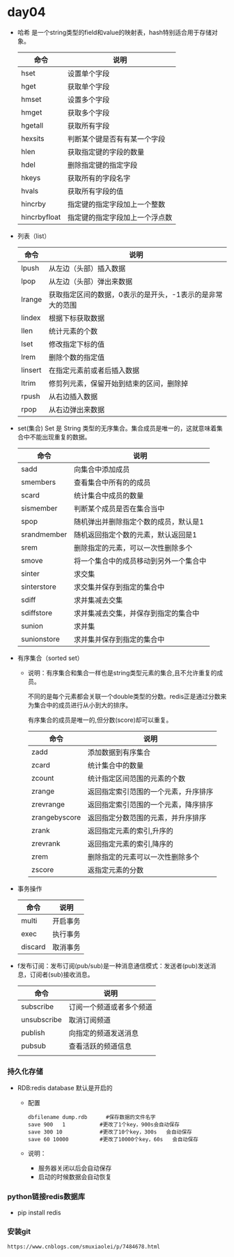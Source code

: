 # day04

- 哈希   是一个string类型的field和value的映射表，hash特别适合用于存储对象。 

  | 命令         | 说明                           |
  | ------------ | ------------------------------ |
  | hset         | 设置单个字段                   |
  | hget         | 获取单个字段                   |
  | hmset        | 设置多个字段                   |
  | hmget        | 获取多个字段                   |
  | hgetall      | 获取所有字段                   |
  | hexsits      | 判断某个键是否有有某一个字段   |
  | hlen         | 获取指定键的字段的数量         |
  | hdel         | 删除指定键的指定字段           |
  | hkeys        | 获取所有的字段名字             |
  | hvals        | 获取所有字段的值               |
  | hincrby      | 指定键的指定字段加上一个整数   |
  | hincrbyfloat | 指定键的指定字段加上一个浮点数 |

- 列表（list）

  | 命令    | 说明                                                      |
  | ------- | --------------------------------------------------------- |
  | lpush   | 从左边（头部）插入数据                                    |
  | lpop    | 从左边（头部）弹出来数据                                  |
  | lrange  | 获取指定区间的数据，0表示的是开头，-1表示的是非常大的范围 |
  | lindex  | 根据下标获取数据                                          |
  | llen    | 统计元素的个数                                            |
  | lset    | 修改指定下标的值                                          |
  | lrem    | 删除个数的指定值                                          |
  | linsert | 在指定元素前或者后插入数据                                |
  | ltrim   | 修剪列元素，保留开始到结束的区间，删除掉                  |
  | rpush   | 从右边插入数据                                            |
  | rpop    | 从右边弹出来数据                                          |

- set(集合) Set 是 String 类型的无序集合。集合成员是唯一的，这就意味着集合中不能出现重复的数据。 

  | 命令        | 说明                                   |
  | ----------- | -------------------------------------- |
  | sadd        | 向集合中添加成员                       |
  | smembers    | 查看集合中所有的的成员                 |
  | scard       | 统计集合中成员的数量                   |
  | sismember   | 判断某个成员是否在集合当中             |
  | spop        | 随机弹出并删除指定个数的成员，默认是1  |
  | srandmember | 随机返回指定个数的元素，默认返回是1    |
  | srem        | 删除指定的元素，可以一次性删除多个     |
  | smove       | 将一个集合中的成员移动到另外一个集合中 |
  | sinter      | 求交集                                 |
  | sinterstore | 求交集并保存到指定的集合中             |
  | sdiff       | 求并集减去交集                         |
  | sdiffstore  | 求并集减去交集，并保存到指定的集合中   |
  | sunion      | 求并集                                 |
  | sunionstore | 求并集并保存到指定的集合中             |

- 有序集合（sorted set）

  - 说明：有序集合和集合一样也是string类型元素的集合,且不允许重复的成员。

    不同的是每个元素都会关联一个double类型的分数。redis正是通过分数来为集合中的成员进行从小到大的排序。

    有序集合的成员是唯一的,但分数(score)却可以重复。

    | 命令          | 说明                                 |
    | ------------- | ------------------------------------ |
    | zadd          | 添加数据到有序集合                   |
    | zcard         | 统计集合中的数量                     |
    | zcount        | 统计指定区间范围的元素的个数         |
    | zrange        | 返回指定索引范围的一个元素，升序排序 |
    | zrevrange     | 返回指定索引范围的一个元素，降序排序 |
    | zrangebyscore | 返回指定分数范围的元素，并升序排序   |
    | zrank         | 返回指定元素的索引,升序的            |
    | zrevrank      | 返回指定元素的索引,降序的            |
    | zrem          | 删除指定的元素可以一次性删除多个     |
    | zscore        | 返指定元素的分数                     |

- 事务操作

  | 命令    | 说明     |
  | ------- | -------- |
  | multi   | 开启事务 |
  | exec    | 执行事务 |
  | discard | 取消事务 |

- f发布订阅：发布订阅(pub/sub)是一种消息通信模式：发送者(pub)发送消息，订阅者(sub)接收消息。 

  | 命令        | 说明                     |
  | ----------- | ------------------------ |
  | subscribe   | 订阅一个频道或者多个频道 |
  | unsubscribe | 取消订阅频道             |
  | publish     | 向指定的频道发送消息     |
  | pubsub      | 查看活跃的频道信息       |
  |             |                          |

### 持久化存储     

- RDB:redis database    默认是开启的

  - 配置

    ```
    dbfilename dump.rdb      #保存数据的文件名字
    save 900   1           #更改了1个key，900s会自动保存
    save 300 10            #更改了10个key，300s   会自动保存     
    save 60 10000          #更改了10000个key，60s   会自动保存
    ```

  - 说明：

    - 服务器关闭以后会自动保存
    -  启动的时候数据会自动恢复

### python链接redis数据库

- pip install redis



### 安装git

```
https://www.cnblogs.com/smuxiaolei/p/7484678.html
```

